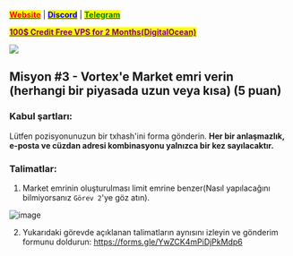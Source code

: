 &#x20;                                                       [<mark style="color:red;">**Website**</mark>](https://nodeist.net/) | [<mark style="color:blue;">**Discord**</mark>](https://discord.gg/ypx7mJ6Zzb) | [<mark style="color:green;">**Telegram**</mark>](https://t.me/noodeist)

&#x20;                                     [<mark style="color:purple;">**100$ Credit Free VPS for 2 Months(DigitalOcean)**</mark>](https://www.digitalocean.com/?refcode=410c988c8b3e&utm_campaign=Referral_Invite&utm_medium=Referral_Program&utm_source=badge)

![](https://i.hizliresim.com/gsu0zju.png)


## Misyon #3 - Vortex'e Market emri verin (herhangi bir piyasada uzun veya kısa) (5 puan)

### Kabul şartları:
Lütfen pozisyonunuzun bir txhash'ini forma gönderin. **Her bir anlaşmazlık, e-posta ve cüzdan adresi kombinasyonu yalnızca bir kez sayılacaktır.**

### Talimatlar:
1. Market emrinin oluşturulması limit emrine benzer(Nasıl yapılacağını bilmiyorsanız `Görev 2`'ye göz atın).

![image](https://i.hizliresim.com/mwiktsg.png)

2. Yukarıdaki görevde açıklanan talimatların aynısını izleyin ve gönderim formunu doldurun: https://forms.gle/YwZCK4mPiDjPkMdp6
